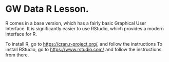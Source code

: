 # GW Data R Lesson. 


R comes in a base version, which has a fairly basic Graphical User Interface. It is significantly easier to use RStudio, which provides a modern interface for R. 


To install R, go to https://cran.r-project.org/, and follow the instructions
To install RStudio, go to https://www.rstudio.com/ and follow the instructions from there. 
